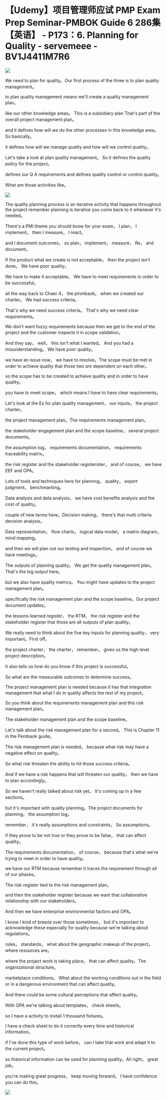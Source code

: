# 【Udemy】项目管理师应试 PMP Exam Prep Seminar-PMBOK Guide 6  286集【英语】 - P173：6. Planning for Quality - servemeee - BV1J4411M7R6

![](img/1e894d0387bad53fdc490735649496fe_0.png)

We need to plan for quality。Our first process of the three is to plan quality management。

 to plan quality management means we'll create a quality management plan。

 like our other knowledge areas。 This is a subsidiary plan That's part of the overall project management plan。

 and it defines how will we do the other processes in this knowledge area。 So basically。

 it defines how will we manage quality and how will we control quality。

 Let's take a look at plan quality management。 So it defines the quality policy for the project。

 defines our Q A requirements and defines quality control or control quality。

 What are those activities like。

![](img/1e894d0387bad53fdc490735649496fe_2.png)

The quality planning process is an iterative activity that happens throughout the project remember planning is iterative you come back to it whenever it's needed。

There's a PMI theme you should know for your exam， I plan， I implement， then I measure， I react。

 and I document outcomes， so plan， implement， measure， Re， and document。

If the product what we create is not acceptable， then the project isn't done。 We have poor quality。

 We have to make it acceptable。 We have to meet requirements in order to be successful。

 all the way back to Chaer 4， the pinmbaok。 when we created our charter。 We had success criteria。

 That's why we need success criteria。 That's why we need clear requirements。

 We don't want fuzzy requirements because then we get to the end of the project and the customer inspects it in scope validation。

 And they say， well， this isn't what I wanted。 And you had a misunderstanding。 We have poor quality。

 we have an issue now， we have to resolve。The scope must be met in order to achieve quality that those two are dependent on each other。

 so the scope has to be created to achieve quality and in order to have quality。

 you have to meet scope， which means I have to have clear requirements。

Let's look at the Es for plan quality management， our inputs， the project charter。

 the project management plan。The requirements management plan。

 the stakeholder engagement plan and the scope baseline， several project documents。

 the assumption log， requirements documentation， requirements traceability matrix。

 the risk register and the stakeholder registerister， and of course， we have EEF and OPA。

Lots of tools and techniques here for planning， quality， expert judgment， benchmarking。

Data analysis and data analysis， we have cost benefits analysis and the cost of quality。

 couple of new terms here。Decision making， there's that multi criteria decision analysis。

Data representation， flow charts， logical data model， a matrix diagram， mind mapping。

 and then we will plan out our testing and inspection， and of course we have meetings。

The outputs of planning quality。 We get the quality management plan。 That's the big output here。

 but we also have quality metrics。 You might have updates to the project management plan。

 specifically the risk management plan and the scope baseline。Our project document updates。

 the lessons learned register， the RTM， the risk register and the stakeholder register that those are all outputs of plan quality。

We really need to think about the five key inputs for planning quality， very important。First off。

 the project charter， the charter， remember， gives us the high level project description。

 It also tells us how do you know if this project is successful。

 So what are the measurable outcomes to determine success。

The project management plan is needed because it has that integration management that what I do in quality affects the rest of my project。

 So you think about the requirements management plan and this risk management plan。

 The stakeholder management plan and the scope baseline。

 Let's talk about the risk management plan for a second。 This is Chapter 11 in the Pembaok guide。

 The risk management plan is needed， because what risk may have a negative effect on quality。

 So what risk threaten the ability to hit those success criteria。

 And if we have a risk happens that will threaten our quality， then we have to plan accordingly。

 So we haven't really talked about risk yet。 It's coming up in a few sections。

 but it's important with quality planning。The project documents for planning， the assumption log。

 remember， it's really assumptions and constraints， So assumptions。

 if they prove to be not true or they prove to be false， that can affect quality。

The requirements documentation， of course， because that's what we're trying to meet in order to have quality。

 we have our RTM because remember it traces the requirement through all of our phases。

The risk register tied to the risk management plan。

 and then the stakeholder register because we want that collaborative relationship with our stakeholders。

And then we have enterprise environmental factors and OPA。

I know I kind of breeze over those sometimes， but it's important to acknowledge these especially for quality because we're talking about regulations。

 rules， standards， what about the geographic makeup of the project， where resources are。

 where the project work is taking place， that can affect quality。The organizational structure。

 marketplace conditions。 What about the working conditions out in the field or in a dangerous environment that can affect quality。

 And there could be some cultural perceptions that affect quality。

With OPA we're talking about templates， check sheets。

 so I have a activity to install 1 thousand fixtures。

 I have a check sheet to do it correctly every time and historical information。

 if I've done this type of work before， can I take that work and adapt it to the current project。

 so historical information can be used for planning quality。All right， great job。

 you're making great progress， keep moving forward， I have confidence you can do this。



![](img/1e894d0387bad53fdc490735649496fe_4.png)
